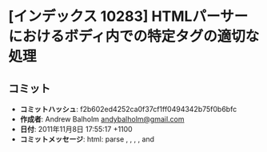 # [インデックス 10283] HTMLパーサーにおけるボディ内での特定タグの適切な処理

## コミット

- **コミットハッシュ**: f2b602ed4252ca0f37cf1ff0494342b75f0b6bfc
- **作成者**: Andrew Balholm <andybalholm@gmail.com>
- **日付**: 2011年11月8日 17:55:17 +1100
- **コミットメッセージ**: html: parse <body>, <base>, <link>, <meta>, and <title> tags inside page body

## GitHub上でのコミットページへのリンク

https://github.com/golang/go/commit/f2b602ed4252ca0f37cf1ff0494342b75f0b6bfc

## 元コミット内容

このコミットは、HTML5パーサーにおいてページボディ内に出現する`<body>`、`<base>`、`<link>`、`<meta>`、`<title>`タグの適切な処理を実装するものです。

具体的には以下の2つのテストケースを通すことを目的としています：

**テスト87**: `<body><body><base><link><meta><title><p></title><body><p></body>`
**テスト88**: `<textarea><p></textarea>`

これらのテストケースは、WHATWG HTML5パーサーテストスイートの一部として標準化されたテストデータです。

## 変更の背景

2011年当時、HTML5の仕様策定が進む中で、既存のHTMLパーサーの多くは不適切な形式のHTML文書を様々な方法で処理していました。この状況を改善するため、WHATWGは統一されたHTML5パーサーアルゴリズムを策定し、すべてのブラウザーが同じ方法で不適切なHTMLを処理できるようにしました。

このコミットは、GoのHTMLパーサーをHTML5仕様により忠実に準拠させるための改善の一部です。特に、本来`<head>`セクションに記述されるべきタグ（`<base>`、`<link>`、`<meta>`、`<title>`）が誤って`<body>`セクション内に配置された場合の処理を正しく実装しています。

## 前提知識の解説

### HTML5パーサーの挿入モード

HTML5パーサーは、文書の解析中に様々な「挿入モード」を使用します。主要な挿入モードには以下があります：

- **before html**: HTML要素の前
- **before head**: head要素の前
- **in head**: head要素内
- **after head**: head要素の後
- **in body**: body要素内
- **after body**: body要素の後

### 元の要素の場所とアトリビュート結合

HTML5仕様では、同じ要素タイプが複数回出現した場合、最初の要素のアトリビュートに後続の要素のアトリビュートを結合する処理が定義されています。この処理により、重複する要素による情報の損失を防ぎます。

### useTheRulesFor関数

この関数は、現在の挿入モードとは異なる挿入モードのルールを適用する場合に使用されます。例えば、`in body`モードでありながら`in head`モードのルールを適用する場合などです。

## 技術的詳細

### 1. originalIM（元の挿入モード）の修正

```go
if p.originalIM == delegate {
    p.originalIM = actual
}
```

この変更により、`useTheRulesFor`関数が呼び出された際に、元の挿入モードが正しく更新されるようになります。これは、最後の`<body>`タグを処理する際に重要です。

### 2. copyAttributes関数の実装

```go
func copyAttributes(dst *Node, src Token) {
    if len(src.Attr) == 0 {
        return
    }
    attr := map[string]string{}
    for _, a := range dst.Attr {
        attr[a.Key] = a.Val
    }
    for _, a := range src.Attr {
        if _, ok := attr[a.Key]; !ok {
            dst.Attr = append(dst.Attr, a)
            attr[a.Key] = a.Val
        }
    }
}
```

この関数は、既存のノードに新しいアトリビュートを追加する際に、重複を避けながら結合を行います。これにより、複数の`<body>`タグが存在する場合でも、すべてのアトリビュートが適切に保持されます。

### 3. body要素の処理

```go
case "body":
    if len(p.oe) >= 2 {
        body := p.oe[1]
        if body.Type == ElementNode && body.Data == "body" {
            p.framesetOK = false
            copyAttributes(body, p.tok)
        }
    }
```

この処理により、2番目以降の`<body>`タグが出現した場合、その要素を新しく作成するのではなく、既存の`<body>`要素にアトリビュートを結合します。

### 4. head要素の処理

```go
case "base", "basefont", "bgsound", "command", "link", "meta", "noframes", "script", "style", "title":
    return useTheRulesFor(p, inBodyIM, inHeadIM)
```

この処理により、本来`<head>`セクションに属するタグが`<body>`セクションで遭遇した場合、`in head`モードのルールを適用して処理します。

## コアとなるコードの変更箇所

### src/pkg/html/parse.go:42-44
```go
if p.originalIM == delegate {
    p.originalIM = actual
}
```

### src/pkg/html/parse.go:52-67
```go
func copyAttributes(dst *Node, src Token) {
    if len(src.Attr) == 0 {
        return
    }
    attr := map[string]string{}
    for _, a := range dst.Attr {
        attr[a.Key] = a.Val
    }
    for _, a := range src.Attr {
        if _, ok := attr[a.Key]; !ok {
            dst.Attr = append(dst.Attr, a)
            attr[a.Key] = a.Val
        }
    }
}
```

### src/pkg/html/parse.go:76-85
```go
case "body":
    if len(p.oe) >= 2 {
        body := p.oe[1]
        if body.Type == ElementNode && body.Data == "body" {
            p.framesetOK = false
            copyAttributes(body, p.tok)
        }
    }
case "base", "basefont", "bgsound", "command", "link", "meta", "noframes", "script", "style", "title":
    return useTheRulesFor(p, inBodyIM, inHeadIM)
```

## コアとなるコードの解説

### useTheRulesFor関数の修正

`useTheRulesFor`関数は、現在の挿入モードとは異なるモードのルールを一時的に適用する際に使用されます。従来のTODOコメントを削除し、`p.originalIM`（元の挿入モード）の更新ロジックを実装しました。

この変更により、delegate（委譲先）モードが現在の元の挿入モードと同じ場合、actual（実際の）モードに更新されます。これは、複数の`<body>`タグが存在する場合の処理において重要です。

### copyAttributes関数の実装

この関数は、HTMLアトリビュートの結合処理を行います。既存のノード（dst）に新しいトークン（src）のアトリビュートを追加する際、重複するキーを避けながら結合を行います。

実装では、まず既存のアトリビュートをマップに変換し、新しいアトリビュートを順次チェックして、重複しないもののみを追加します。これにより、同じ要素タイプが複数回出現した場合でも、すべてのアトリビュートが適切に保持されます。

### inBodyIM関数の拡張

`inBodyIM`（in body insertion mode）関数に、新しいケースハンドリングを追加しました：

1. **bodyケース**: 2番目以降の`<body>`タグの処理
2. **head要素ケース**: `<base>`、`<link>`、`<meta>`、`<title>`などの処理

bodyケースでは、開要素スタック（p.oe）に既に`<body>`要素が存在する場合、新しい要素を作成するのではなく、既存の要素にアトリビュートを結合します。また、`framesetOK`フラグをfalseに設定し、フレームセットが使用できないことを示します。

head要素ケースでは、`useTheRulesFor`関数を使用して、`in head`モードのルールを適用します。これにより、本来`<head>`セクションに属するタグが`<body>`セクションで遭遇した場合でも、適切に処理されます。

## 関連リンク

- [WHATWG HTML5 仕様書](https://html.spec.whatwg.org/)
- [HTML5 パーサー仕様（2011年版）](https://www.w3.org/TR/2011/WD-html5-20110113/parsing.html)
- [Go言語 golang.org/x/net/html パッケージ](https://pkg.go.dev/golang.org/x/net/html)
- [HTML5 パーサーテストスイート](https://github.com/benschwarz/developers.whatwg.org/tree/master/html5-tools/parser-tests/data)

## 参考にした情報源リンク

- [HTML Standard - WHATWG](https://html.spec.whatwg.org/multipage/parsing.html)
- [W3C HTML5 Working Draft (2011)](https://www.w3.org/TR/2011/WD-html5-20110113/parsing.html)
- [WHATWG Blog - HTML5 Parser Testing](https://blog.whatwg.org/test-html5-parsing)
- [HTML parser - Idiosyncrasies of the HTML parser](https://htmlparser.info/parser/)
- [Go Packages - golang.org/x/net/html](https://pkg.go.dev/golang.org/x/net/html)